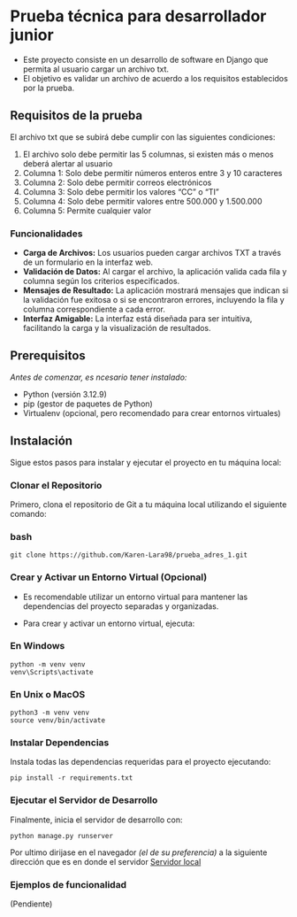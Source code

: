 # Prueba técnica para desarrollador junior
- Este proyecto consiste en un desarrollo de software en Django que permita al usuario cargar un archivo txt.
- El objetivo es validar un archivo de acuerdo a los requisitos establecidos por la prueba.

## Requisitos de la prueba 
El archivo txt que se subirá debe cumplir con las siguientes condiciones:

1. El archivo solo debe permitir las 5 columnas, si existen más o menos deberá alertar al usuario
2. Columna 1: Solo debe permitir números enteros entre 3 y 10 caracteres 
3. Columna 2: Solo debe permitir correos electrónicos
4. Columna 3: Solo debe permitir los valores “CC” o “TI”
5. Columna 4: Solo debe permitir valores entre 500.000 y 1.500.000
6. Columna 5: Permite cualquier valor

### Funcionalidades

- **Carga de Archivos:** Los usuarios pueden cargar archivos TXT a través de un formulario en la interfaz web.
- **Validación de Datos:** Al cargar el archivo, la aplicación valida cada fila y columna según los criterios especificados.
- **Mensajes de Resultado:** La aplicación mostrará mensajes que indican si la validación fue exitosa o si se encontraron errores, incluyendo la fila y columna correspondiente a cada error.
- **Interfaz Amigable:** La interfaz está diseñada para ser intuitiva, facilitando la carga y la visualización de resultados.


## Prerequisitos
*Antes de comenzar, es ncesario tener instalado:*

- Python (versión 3.12.9)
- pip (gestor de paquetes de Python)
- Virtualenv (opcional, pero recomendado para crear entornos virtuales)

## Instalación
Sigue estos pasos para instalar y ejecutar el proyecto en tu máquina local:

### Clonar el Repositorio
Primero, clona el repositorio de Git a tu máquina local utilizando el siguiente comando:

### bash
```
git clone https://github.com/Karen-Lara98/prueba_adres_1.git
```

### Crear y Activar un Entorno Virtual (Opcional)
* Es recomendable utilizar un entorno virtual para mantener las dependencias del proyecto separadas y organizadas.

* Para crear y activar un entorno virtual, ejecuta:

### En Windows

```
python -m venv venv
venv\Scripts\activate
```

### En Unix o MacOS
```
python3 -m venv venv
source venv/bin/activate
```

### Instalar Dependencias
Instala todas las dependencias requeridas para el proyecto ejecutando:
```
pip install -r requirements.txt
```



### Ejecutar el Servidor de Desarrollo
Finalmente, inicia el servidor de desarrollo con:
```
python manage.py runserver
```

Por ultimo dirijase en el navegador *(el de su preferencia)* a la siguiente dirección que es en donde el servidor [Servidor local](http://127.0.0.0.1:8000)

### Ejemplos de funcionalidad
(Pendiente)